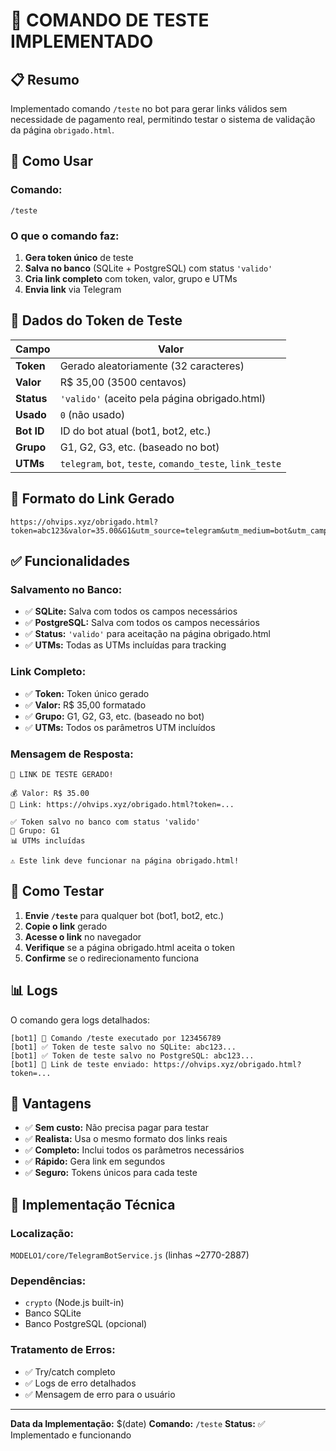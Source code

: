 # 🧪 COMANDO DE TESTE IMPLEMENTADO

## 📋 Resumo

Implementado comando `/teste` no bot para gerar links válidos sem necessidade de pagamento real, permitindo testar o sistema de validação da página `obrigado.html`.

## 🔧 Como Usar

### **Comando:**
```
/teste
```

### **O que o comando faz:**

1. **Gera token único** de teste
2. **Salva no banco** (SQLite + PostgreSQL) com status `'valido'`
3. **Cria link completo** com token, valor, grupo e UTMs
4. **Envia link** via Telegram

## 🎯 Dados do Token de Teste

| Campo | Valor |
|-------|-------|
| **Token** | Gerado aleatoriamente (32 caracteres) |
| **Valor** | R$ 35,00 (3500 centavos) |
| **Status** | `'valido'` (aceito pela página obrigado.html) |
| **Usado** | `0` (não usado) |
| **Bot ID** | ID do bot atual (bot1, bot2, etc.) |
| **Grupo** | G1, G2, G3, etc. (baseado no bot) |
| **UTMs** | `telegram`, `bot`, `teste`, `comando_teste`, `link_teste` |

## 🔗 Formato do Link Gerado

```
https://ohvips.xyz/obrigado.html?token=abc123&valor=35.00&G1&utm_source=telegram&utm_medium=bot&utm_campaign=teste&utm_term=comando_teste&utm_content=link_teste
```

## ✅ Funcionalidades

### **Salvamento no Banco:**
- ✅ **SQLite:** Salva com todos os campos necessários
- ✅ **PostgreSQL:** Salva com todos os campos necessários
- ✅ **Status:** `'valido'` para aceitação na página obrigado.html
- ✅ **UTMs:** Todas as UTMs incluídas para tracking

### **Link Completo:**
- ✅ **Token:** Token único gerado
- ✅ **Valor:** R$ 35,00 formatado
- ✅ **Grupo:** G1, G2, G3, etc. (baseado no bot)
- ✅ **UTMs:** Todos os parâmetros UTM incluídos

### **Mensagem de Resposta:**
```
🧪 LINK DE TESTE GERADO!

💰 Valor: R$ 35.00
🔗 Link: https://ohvips.xyz/obrigado.html?token=...

✅ Token salvo no banco com status 'valido'
🎯 Grupo: G1
📊 UTMs incluídas

⚠️ Este link deve funcionar na página obrigado.html!
```

## 🚀 Como Testar

1. **Envie `/teste`** para qualquer bot (bot1, bot2, etc.)
2. **Copie o link** gerado
3. **Acesse o link** no navegador
4. **Verifique** se a página obrigado.html aceita o token
5. **Confirme** se o redirecionamento funciona

## 📊 Logs

O comando gera logs detalhados:

```
[bot1] 🧪 Comando /teste executado por 123456789
[bot1] ✅ Token de teste salvo no SQLite: abc123...
[bot1] ✅ Token de teste salvo no PostgreSQL: abc123...
[bot1] 🧪 Link de teste enviado: https://ohvips.xyz/obrigado.html?token=...
```

## 🎯 Vantagens

- ✅ **Sem custo:** Não precisa pagar para testar
- ✅ **Realista:** Usa o mesmo formato dos links reais
- ✅ **Completo:** Inclui todos os parâmetros necessários
- ✅ **Rápido:** Gera link em segundos
- ✅ **Seguro:** Tokens únicos para cada teste

## 🔧 Implementação Técnica

### **Localização:** 
`MODELO1/core/TelegramBotService.js` (linhas ~2770-2887)

### **Dependências:**
- `crypto` (Node.js built-in)
- Banco SQLite
- Banco PostgreSQL (opcional)

### **Tratamento de Erros:**
- ✅ Try/catch completo
- ✅ Logs de erro detalhados
- ✅ Mensagem de erro para o usuário

---

**Data da Implementação:** $(date)
**Comando:** `/teste`
**Status:** ✅ Implementado e funcionando
